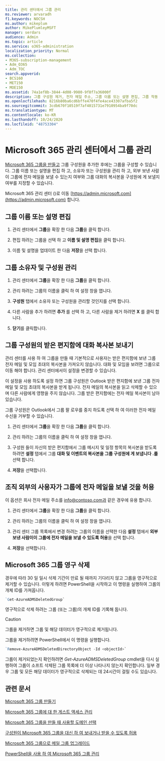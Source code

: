 ```yaml
---
title: 관리 센터에서 그룹 관리
ms.reviewer: arvaradh
f1.keywords: NOCSH
ms.author: mikeplum
author: MikePlumleyMSFT
manager: serdars
audience: Admin
ms.topic: article
ms.service: o365-administration
localization_priority: Normal
ms.collection:
- M365-subscription-management
- Adm_O365
- Adm_TOC
search.appverid:
- BCS160
- MET150
- MOE150
ms.assetid: 74a1ef8b-3844-4d08-9980-9f8f7a36000f
description: 그룹 구성원 제거, 전자 메일 주소, 그룹 이름 또는 설명 편집, 그룹 작동 방식 사용자 지정 등 Microsoft 365 그룹을 관리 하는 방법에 대해 알아봅니다.
ms.openlocfilehash: 8216b80ba6cd6bffe470f4fe4ace43307afba5f2
ms.sourcegitcommit: 3cdb670f10519f7af4015731e7910954ba9f70dc
ms.translationtype: MT
ms.contentlocale: ko-KR
ms.lasthandoff: 10/24/2020
ms.locfileid: "48753304"
---
```

# <a name="manage-a-group-in-the-microsoft-365-admin-center"></a>Microsoft 365 관리 센터에서 그룹 관리

[Microsoft 365 그룹을 만들고](create-groups.md) 그룹 구성원을 추가한 후에는 그룹을 구성할 수 있습니다. 그룹 이름 또는 설명을 편집 하 고, 소유자 또는 구성원을 관리 하 고, 외부 보낸 사람이 그룹에 전자 메일을 보낼 수 있는지 여부와 그룹 대화의 복사본을 구성원에 게 보낼지 여부를 지정할 수 있습니다.

Microsoft 365 관리 센터 ()로 이동 [https://admin.microsoft.com](https://admin.microsoft.com) 합니다.

## <a name="edit-the-group-name-or-description"></a>그룹 이름 또는 설명 편집

1. 관리 센터에서 **그룹**을 확장 한 다음 **그룹**을 클릭 합니다.

2. 편집 하려는 그룹을 선택 하 고 **이름 및 설명 편집**을 클릭 합니다.

3. 이름 및 설명을 업데이트 한 다음 **저장**을 선택 합니다.

## <a name="manage-group-owners-and-members"></a>그룹 소유자 및 구성원 관리

1. 관리 센터에서 **그룹**을 확장 한 다음 **그룹**을 클릭 합니다.

2. 관리 하려는 그룹의 이름을 클릭 하 여 설정 창을 엽니다.

3. **구성원** 탭에서 소유자 또는 구성원을 관리할 것인지를 선택 합니다.

4. 다른 사람을 추가 하려면 **추가** 를 선택 하 고, 다른 사람을 제거 하려면 **X** 를 클릭 합니다.

5. **닫기**를 클릭합니다.

## <a name="send-copies-of-conversations-to-group-members-inboxes"></a>그룹 구성원의 받은 편지함에 대화 복사본 보내기
  
관리 센터를 사용 하 여 그룹을 만들 때 기본적으로 사용자는 받은 편지함에 보낸 그룹 전자 메일 및 모임 초대의 복사본을 가져오지 않습니다. 대화 및 모임을 보려면 그룹으로 이동 해야 합니다. 관리 센터에서이 설정을 변경할 수 있습니다.

이 설정을 사용 하도록 설정 하면 그룹 구성원은 Outlook 받은 편지함에 보낸 그룹 전자 메일 및 모임 초대의 복사본을 받게 됩니다. 전자 메일의 복사본을 읽고 삭제할 수 있으며 다른 사람에게 영향을 주지 않습니다. 그룹 받은 편지함에는 전자 메일 복사본이 남아 있습니다.

그룹 구성원은 Outlook에서 그룹 팔 로우를 중지 하도록 선택 하 여 이러한 전자 메일 수신을 거부할 수 있습니다.

1. 관리 센터에서 **그룹**을 확장 한 다음 **그룹**을 클릭 합니다.

2. 관리 하려는 그룹의 이름을 클릭 하 여 설정 창을 엽니다.

3. 구성원 들이 자신의 받은 편지함에서 그룹 메시지 및 일정 항목의 복사본을 받도록 하려면 **설정** 탭에서 그룹 **대화 및 이벤트의 복사본을 그룹 구성원에 게 보냅니다 .를** 선택 합니다.

4. **저장**을 선택합니다.

## <a name="let-people-outside-the-organization-email-the-group"></a>조직 외부의 사용자가 그룹에 전자 메일을 보낼 것을 허용

이 옵션은 회사 전자 메일 주소를 info@contoso.com과 같은 경우에 유용 합니다.
 
1. 관리 센터에서 **그룹**을 확장 한 다음 **그룹**을 클릭 합니다.

2. 관리 하려는 그룹의 이름을 클릭 하 여 설정 창을 엽니다.

3. 관리 센터 그룹 목록에서 변경 하려는 그룹의 이름을 선택한 다음 **설정** 탭에서 **외부 보낸 사람이이 그룹에 전자 메일을 보낼 수 있도록 허용**을 선택 합니다.
    
4. **저장**을 선택합니다.

## <a name="permanently-delete-a-microsoft-365-group"></a>Microsoft 365 그룹 영구 삭제

경우에 따라 30 일 일시 삭제 기간이 만료 될 때까지 기다리지 않고 그룹을 영구적으로 제거할 수 있습니다. 이렇게 하려면 PowerShell을 시작하고 이 명령을 실행하여 그룹의 개체 ID를 가져옵니다.
 
 ```powershell
`Get-AzureADMSDeletedGroup`
```

영구적으로 삭제 하려는 그룹 (또는 그룹)의 개체 ID를 기록해 둡니다.
  
> [!CAUTION]
> 그룹을 제거하면 그룹 및 해당 데이터가 영구적으로 제거됩니다. 
  
그룹을 제거하려면 PowerShell에서 이 명령을 실행합니다.

```powershell
`Remove-AzureADMSDeletedDirectoryObject -Id <objectId>`
```

그룹이 제거되었는지 확인하려면  *Get-AzureADMSDeletedGroup*  cmdlet을 다시 실행하여 그룹이 소프트 삭제된 그룹 목록에 더 이상 나타나지 않는지 확인합니다. 일부 경우 그룹 및 모든 해당 데이터가 영구적으로 삭제되는 데 24시간이 걸릴 수도 있습니다. 
  
## <a name="related-articles"></a>관련 문서

[Microsoft 365 그룹 만들기](create-groups.md)

[Microsoft 365 그룹에 대 한 게스트 액세스 관리](https://support.microsoft.com/office/bfc7a840-868f-4fd6-a390-f347bf51aff6)

[Microsoft 365 그룹을 만들 때 사용할 도메인 선택](../../solutions/choose-domain-to-create-groups.md)

[구성원이 Microsoft 365 그룹을 대신 하 여 보내거나 받을 수 있도록 허용](../../solutions/allow-members-to-send-as-or-send-on-behalf-of-group.md)

[Microsoft 365 그룹으로 메일 그룹 업그레이드](../manage/upgrade-distribution-lists.md)

[PowerShell을 사용 하 여 Microsoft 365 그룹 관리](https://docs.microsoft.com/microsoft-365/enterprise/manage-microsoft-365-groups-with-powershell)
